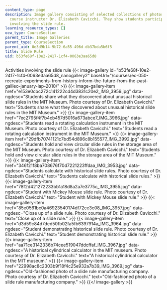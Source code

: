 ```yaml
---
content_type: page
description: Image gallery consisting of selected collections of photos taken by the
  course instructor Dr. Elizabeth Cavicchi. They show students participating in activities
  involving the slide rule.
learning_resource_types: []
ocw_type: CourseSection
parent_title: Image Galleries
parent_type: CourseSection
parent_uid: 0e3d9b14-9b72-6a55-496d-db37bda5b6f5
title: Slide Rule
uid: b53fe68f-10e2-2417-1cf4-0063e3aa65d8
---
```


Activities involving the slide rule
{{< image-gallery id="b53fe68f-10e2-2417-1cf4-0063e3aa65d8_nanogallery2" baseUrl="/courses/ec-050-recreate-experiments-from-history-inform-the-future-from-the-past-galileo-january-iap-2010/" >}}
{{< image-gallery-item href="e153e0cbc272c141222cd4d3831c20e2_IMG_3959.jpg" data-ngdesc="Students share what they discovered about unusual historical slide rules in the MIT Museum. Photo courtesy of Dr. Elizabeth Cavicchi." text="Students share what they discovered about unusual historical slide rules in the MIT Museum." >}}
{{< image-gallery-item href="7ec2795f4f7b4cb457d5016a673abce7_IMG_3966.jpg" data-ngdesc="Students read a rotating calculation instrument in the MIT Museum. Photo courtesy of Dr. Elizabeth Cavicchi." text="Students read a rotating calculation instrument in the MIT Museum." >}}
{{< image-gallery-item href="29dfb70741121c7bd54d896c8b155577_IMG_3992.jpg" data-ngdesc="Students hold and view circular slide rules in the storage area of the MIT Museum. Photo courtesy of Dr. Elizabeth Cavicchi." text="Students hold and view circular slide rules in the storage area of the MIT Museum." >}}
{{< image-gallery-item href="346f21f8ba708676f70d7221223ffdaa_IMG_3953.jpg" data-ngdesc="Students calculate with historical slide rules. Photo courtesy of Dr. Elizabeth Cavicchi." text="Students calculate with historical slide rules." >}}
{{< image-gallery-item href="78f2d421272233bb1a18d8a2a7e3775c_IMG_3955.jpg" data-ngdesc="Student with Mickey Mouse slide rule. Photo courtesy of Dr. Elizabeth Cavicchi." text="Student with Mickey Mouse slide rule." >}}
{{< image-gallery-item href="85e0561bc0a46923540174df72ce3c08_IMG_3957.jpg" data-ngdesc="Close up of a slide rule. Photo courtesy of Dr. Elizabeth Cavicchi." text="Close up of a slide rule." >}}
{{< image-gallery-item href="d3d59c84d7ded50fb02fa5fb6397914a_IMG_3964.jpg" data-ngdesc="Student demonstrating historical slide rule. Photo courtesy of Dr. Elizabeth Cavicchi." text="Student demonstrating historical slide rule." >}}
{{< image-gallery-item href="aa71ce3142336b74cee519047ddcffaf_IMG_3967.jpg" data-ngdesc="A historical cylindrical calculator in the MIT museum. Photo courtesy of Dr. Elizabeth Cavicchi." text="A historical cylindrical calculator in the MIT museum." >}}
{{< image-gallery-item href="22998ac8c2303b9f18f4c25e932a7b39_IMG_3969.jpg" data-ngdesc="Old-fashioned photo of a slide rule manufacturing company. Photo courtesy of Dr. Elizabeth Cavicchi." text="Old-fashioned photo of a slide rule manufacturing company." >}}
{{</ image-gallery >}}